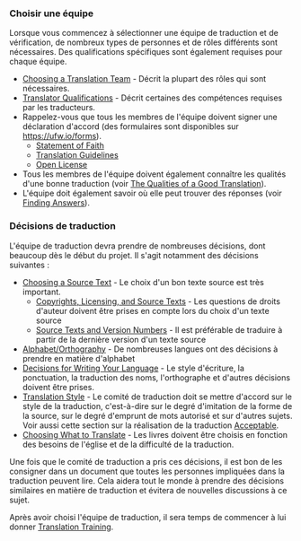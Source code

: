 ### Choisir une équipe

Lorsque vous commencez à sélectionner une équipe de traduction et de vérification, de nombreux types de personnes et de rôles différents sont nécessaires. Des qualifications spécifiques sont également requises pour chaque équipe.

* [Choosing a Translation Team](../../translate/choose-team/01.md) - Décrit la plupart des rôles qui sont nécessaires.
* [Translator Qualifications](../../translate/qualifications/01.md) - Décrit certaines des compétences requises par les traducteurs.
* Rappelez-vous que tous les membres de l'équipe doivent signer une déclaration d'accord (des formulaires sont disponibles sur https://ufw.io/forms).
  * [Statement of Faith](../../intro/statement-of-faith/01.md)
  * [Translation Guidelines](../../intro/translation-guidelines/01.md)
  * [Open License](../../intro/open-license/01.md)
* Tous les membres de l'équipe doivent également connaître les qualités d'une bonne traduction (voir [The Qualities of a Good Translation](../../translate/guidelines-intro/01.md)).
* L'équipe doit également savoir où elle peut trouver des réponses (voir [Finding Answers](../../intro/finding-answers/01.md)).

### Décisions de traduction

L'équipe de traduction devra prendre de nombreuses décisions, dont beaucoup dès le début du projet. Il s'agit notamment des décisions suivantes :

* [Choosing a Source Text](../../translate/translate-source-text/01.md) - Le choix d'un bon texte source est très important.
  * [Copyrights, Licensing, and Source Texts](../../translate/translate-source-licensing/01.md) - Les questions de droits d'auteur doivent être prises en compte lors du choix d'un texte source
  * [Source Texts and Version Numbers](../../translate/translate-source-version/01.md) - Il est préférable de traduire à partir de la dernière version d'un texte source
* [Alphabet/Orthography](../../translate/translate-alphabet/01.md) - De nombreuses langues ont des décisions à prendre en matière d'alphabet
* [Decisions for Writing Your Language](../../translate/writing-decisions/01.md) - Le style d'écriture, la ponctuation, la traduction des noms, l'orthographe et d'autres décisions doivent être prises.
* [Translation Style](../../translate/choose-style/01.md) - Le comité de traduction doit se mettre d'accord sur le style de la traduction, c'est-à-dire sur le degré d'imitation de la forme de la source, sur le degré d'emprunt de mots autorisé et sur d'autres sujets. Voir aussi cette section sur la réalisation de la traduction [Acceptable](../../checking/acceptable/01.md).
* [Choosing What to Translate](../../translate/translation-difficulty/01.md) - Les livres doivent être choisis en fonction des besoins de l'église et de la difficulté de la traduction.

Une fois que le comité de traduction a pris ces décisions, il est bon de les consigner dans un document que toutes les personnes impliquées dans la traduction peuvent lire. Cela aidera tout le monde à prendre des décisions similaires en matière de traduction et évitera de nouvelles discussions à ce sujet.

Après avoir choisi l'équipe de traduction, il sera temps de commencer à lui donner [Translation Training](../pretranslation-training/01.md).
